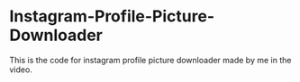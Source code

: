 # Instagram-Profile-Picture-Downloader
This is the code for instagram profile picture downloader made by me in the video.
